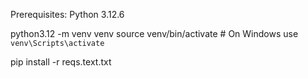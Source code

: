 Prerequisites: Python 3.12.6

python3.12 -m venv venv
source venv/bin/activate  # On Windows use `venv\Scripts\activate`

pip install -r reqs.text.txt
